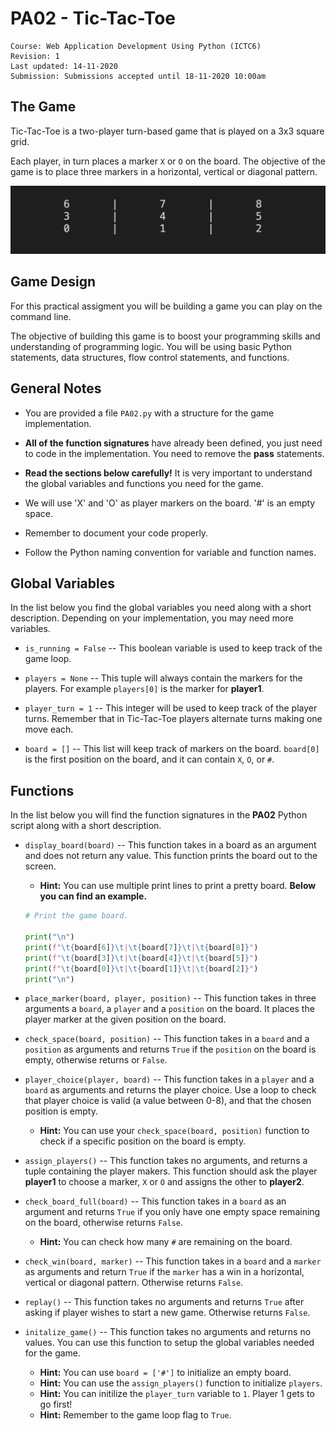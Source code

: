 # PA02 - Tic-Tac-Toe

	Course: Web Application Development Using Python (ICTC6)
	Revision: 1
	Last updated: 14-11-2020
	Submission: Submissions accepted until 18-11-2020 10:00am

## The Game

Tic-Tac-Toe is a two-player turn-based game that is played on a 3x3 square grid.

Each player, in turn places a marker `X` or `O` on the board. The objective of the game is to place three markers in a horizontal, vertical or diagonal pattern.

![](./images/grid.png)

## Game Design

For this practical assigment you will be building a game you can play on the command line.

The objective of building this game is to boost your programming skills and understanding of programming logic. You will be using basic Python statements, data structures, flow control statements, and functions.

## General Notes

* You are provided a file `PA02.py` with a structure for the game implementation. 

* **All of the function signatures** have already been defined, you just need to code in the implementation. You need to remove the **pass** statements.

* **Read the sections below carefully!** It is very important to understand the global variables and functions you need for the game.

* We will use 'X' and 'O' as player markers on the board. '#' is an empty space.

* Remember to document your code properly.

* Follow the Python naming convention for variable and function names.

## Global Variables

In the list below you find the global variables you need along with a short description. Depending on your implementation, you may need more variables.

* `is_running = False` -- This boolean variable is used to keep track of the game loop.

* `players = None` -- This tuple will always contain the markers for the players. For example `players[0]` is the marker for **player1**.

* `player_turn = 1` -- This integer will be used to keep track of the player turns. Remember that in Tic-Tac-Toe players alternate turns making one move each.

* `board = []` -- This list will keep track of markers on the board. `board[0]` is the first position on the board, and it can contain `X`, `O`, or `#`.

## Functions

In the list below you will find the function signatures in the **PA02** Python script along with a short description.

* `display_board(board)` -- This function takes in a board as an argument and does not return any value. This function prints the board out to the screen.
	* **Hint:** You can use multiple print lines to print a pretty board. **Below you can find an example.**

	```python
	# Print the game board.

    print("\n")
    print(f"\t{board[6]}\t|\t{board[7]}\t|\t{board[8]}")
    print(f"\t{board[3]}\t|\t{board[4]}\t|\t{board[5]}")
    print(f"\t{board[0]}\t|\t{board[1]}\t|\t{board[2]}")
    print("\n")
	```

* `place_marker(board, player, position)` -- This function takes in three arguments a `board`, a `player` and a `position` on the board. It places the player marker at the given position on the board.

* `check_space(board, position)` -- This function takes in a `board` and a `position` as arguments and returns `True` if the `position` on the board is empty, otherwise returns or `False`.

* `player_choice(player, board)` -- This function takes in a `player` and a `board` as arguments and returns the player choice. Use a loop to check that player choice is valid (a value between 0-8), and that the chosen position is empty.
	* **Hint:** You can use your `check_space(board, position)` function to check if a specific position on the board is empty.

* `assign_players()` -- This function takes no arguments, and returns a tuple containing the player makers. This function should ask the player **player1** to choose a marker, `X` or `O` and assigns the other to **player2**.

* `check_board_full(board)` -- This function takes in a `board` as an argument and returns `True` if you only have one empty space remaining on the board, otherwise returns `False`.

	* **Hint:** You can check how many `#` are remaining on the board.

* `check_win(board, marker)` -- This function takes in a `board` and a `marker` as arguments and return `True` if the `marker` has a win in a horizontal, vertical or diagonal pattern. Otherwise returns `False`.

* `replay()` -- This function takes no arguments and returns `True` after asking if player wishes to start a new game. Otherwise returns `False`.

* `initalize_game()` -- This function takes no arguments and returns no values. You can use this function to setup the global variables needed for the game.
	* **Hint:** You can use `board = ['#']` to initialize an empty board.
	* **Hint:** You can use the `assign_players()` function to initialize `players`.
	* **Hint:** You can initilize the `player_turn` variable to `1`. Player 1 gets to go first!
	* **Hint:** Remember to the game loop flag to `True`.